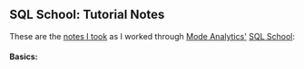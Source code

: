 ## SQL School: Tutorial Notes


These are the [notes I took](Course_Notes.md) as I worked through [Mode Analytics'](https://modeanalytics.com/)
[SQL School](https://sqlschool.modeanalytics.com/):  

#### Basics:



